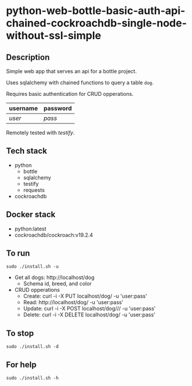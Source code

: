 # python-web-bottle-basic-auth-api-chained-cockroachdb-single-node-without-ssl-simple

## Description
Simple web app that serves an api
for a bottle project.

Uses sqlalchemy with chained functions to query a table `dog`.

Requires basic authentication for CRUD opperations.

| username | password |
| -------- | -------- |
| *user* | *pass* |

Remotely tested with *testify*.

## Tech stack
- python
  - bottle
  - sqlalchemy
  - testify
  - requests
- cockroachdb

## Docker stack
- python:latest
- cockroachdb/cockroach:v19.2.4

## To run
`sudo ./install.sh -u`
- Get all dogs: http://localhost/dog
  - Schema id, breed, and color
- CRUD opperations
  - Create: curl -i -X PUT localhost/dog/<id> -u 'user:pass'
  - Read: http://localhost/dog/<id> -u 'user:pass'
  - Update: curl -i -X POST localhost/dog/<id>/<breed>/<color> -u 'user:pass'
  - Delete: curl -i -X DELETE localhost/dog/<id> -u 'user:pass'

## To stop
`sudo ./install.sh -d`

## For help
`sudo ./install.sh -h`